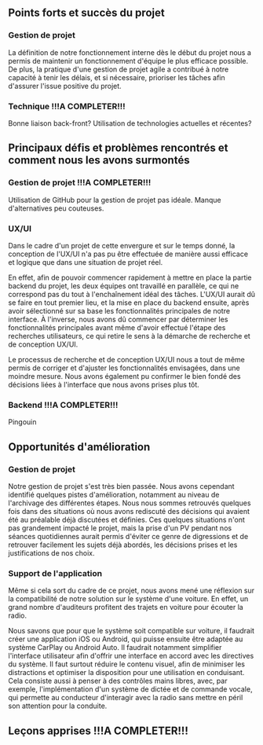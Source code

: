 ## Points forts et succès du projet

### Gestion de projet

La définition de notre fonctionnement interne dès le début du projet nous a permis de maintenir un fonctionnement d'équipe le plus efficace possible. De plus, la pratique d'une gestion de projet agile a contribué à notre capacité à tenir les délais, et si nécessaire, prioriser les tâches afin d'assurer l'issue positive du projet. 

### Technique !!!A COMPLETER!!!

Bonne liaison back-front? Utilisation de technologies actuelles et récentes? 

## Principaux défis et problèmes rencontrés et comment nous les avons surmontés

### Gestion de projet !!!A COMPLETER!!!

Utilisation de GitHub pour la gestion de projet pas idéale. Manque d'alternatives peu couteuses.

### UX/UI

Dans le cadre d'un projet de cette envergure et sur le temps donné, la conception de l'UX/UI n'a pas pu être effectuée de manière aussi efficace et logique que dans une situation de projet réel. 

En effet, afin de pouvoir commencer rapidement à mettre en place la partie backend du projet, les deux équipes ont travaillé en parallèle, ce qui ne correspond pas du tout à l'enchaînement idéal des tâches. L'UX/UI aurait dû se faire en tout premier lieu, et la mise en place du backend ensuite, après avoir sélectionné sur sa base les fonctionnalités principales de notre interface. À l'inverse, nous avons dû commencer par déterminer les fonctionnalités principales avant même d'avoir effectué l'étape des recherches utilisateurs, ce qui retire le sens à la démarche de recherche et de conception UX/UI. 

Le processus de recherche et de conception UX/UI nous a tout de même permis de corriger et d'ajuster les fonctionnalités envisagées, dans une moindre mesure. Nous avons également pu confirmer le bien fondé des décisions liées à l'interface que nous avons prises plus tôt. 

### Backend !!!A COMPLETER!!!
Pingouin

## Opportunités d'amélioration

### Gestion de projet

Notre gestion de projet s'est très bien passée. Nous avons cependant identifié quelques pistes d'amélioration, notamment au niveau de l'archivage des différentes étapes. Nous nous sommes retrouvés quelques fois dans des situations où nous avons rediscuté des décisions qui avaient été au préalable déjà discutées et définies. Ces quelques situations n'ont pas grandement impacté le projet, mais la prise d'un PV pendant nos séances quotidiennes aurait permis d'éviter ce genre de digressions et de retrouver facilement les sujets déjà abordés, les décisions prises et les justifications de nos choix. 

### Support de l'application

Même si cela sort du cadre de ce projet, nous avons mené une réflexion sur la compatibilité de notre solution sur le système d'une voiture. En effet, un grand nombre d'auditeurs profitent des trajets en voiture pour écouter la radio. 

Nous savons que pour que le système soit compatible sur voiture, il faudrait créer une application iOS ou Android, qui puisse ensuite être adaptée au système CarPlay ou Android Auto. Il faudrait notamment simplifier l'interface utilisateur afin d'offrir une interface en accord avec les directives du système. Il faut surtout réduire le contenu visuel, afin de minimiser les distractions et optimiser la disposition pour une utilisation en conduisant. Cela consiste aussi à penser à des contrôles mains libres, avec, par exemple, l'implémentation d'un système de dictée et de commande vocale, qui permette au conducteur d'interagir avec la radio sans mettre en péril son attention pour la conduite. 

## Leçons apprises !!!A COMPLETER!!!
